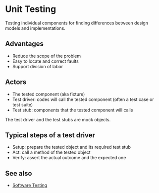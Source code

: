 # Unit Testing

Testing individual components for finding differences between design models and implementations.

## Advantages

- Reduce the scope of the problem
- Easy to locate and correct faults
- Support division of labor

## Actors

- The tested component (aka fixture)
- Test driver: codes will call the tested component (often a test case or test suite)
- Test stub: components that the tested component will calls

The test driver and the test stubs are mock objects.

## Typical steps of a test driver

- Setup: prepare the tested object and its required test stub
- Act: call a method of the tested object
- Verify: assert the actual outcome and the expected one

## See also

- [Software Testing](../README.md)